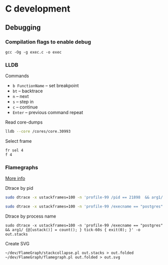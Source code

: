 # C development

## Debugging

### Compilation flags to enable debug

```shell
gcc -Og -g exec.c -o exec
```

### LLDB

Commands

* `b FunctionName` – set breakpoint
* `bt` – backtrace
* `n` – next
* `s` – step in
* `c` – continue
* `Enter` – previous command repeat

Read core-dumps

```bash
lldb --core /cores/core.30993
```

Select frame

```
fr sel 4
f 4
```

### Flamegraphs

[More info](http://www.brendangregg.com/FlameGraphs/cpuflamegraphs.html#DTrace)

Dtrace by pid
```bash
sudo dtrace -x ustackframes=100 -n 'profile-99 /pid == 21898  && arg1/ {@[ustack()] = count(); } tick-60s { exit(0); }' -o out.stacks
```

```bash
sudo dtrace -x ustackframes=100 -n 'profile-99 /execname == "postgres" && arg1/ {@[ustack()] = count(); } tick-60s { exit(0); }' -p 21800  -o out.stacks
```

Dtrace by process name
```
sudo dtrace -x ustackframes=100 -n 'profile-99 /execname == "postgres" && arg1/ {@[ustack()] = count(); } tick-60s { exit(0); }' -o out.stacks
```

Create SVG
```
~/dev/FlameGraph/stackcollapse.pl out.stacks > out.folded
~/dev/FlameGraph/flamegraph.pl out.folded > out.svg
```

